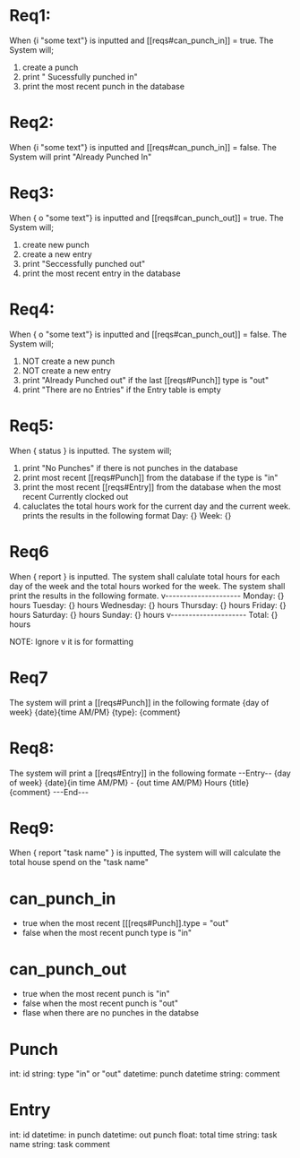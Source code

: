 # Req1:
When {i "some text"} is inputted and [[reqs#can_punch_in]] = true. The System
will;
1. create a punch
2. print " Sucessfully punched in"
3. print the most recent punch in the database


# Req2:
When {i "some text"} is inputted and [[reqs#can_punch_in]] = false. The System
will print "Already Punched In"


# Req3: 
When { o "some text"} is inputted and [[reqs#can_punch_out]] = true. The System
will;
1. create new punch
2. create a new entry
3. print "Seccessfully punched out"
4. print the most recent entry in the database


# Req4: 
When { o "some text"} is inputted and [[reqs#can_punch_out]] = false. The System
will;
1. NOT create a new punch
2. NOT create a new entry 
3. print "Already Punched out" if the last [[reqs#Punch]] type is "out"
4. print "There are no Entries" if the Entry table is empty


# Req5:
When { status } is inputted. The system will;
1. print "No Punches" if there is not punches in the database
2. print most recent [[reqs#Punch]] from the database if the type is "in"
3. print the most recent [[reqs#Entry]] from the database when the most recent
   Currently clocked out
4. caluclates the total hours work for the current day and the current week. 
   prints the results in the following format
   Day:  {}
   Week: {}


# Req6
When { report } is inputted. The system shall calulate total hours for each day 
of the week and the total hours worked for the week. The system shall print the
results in the following formate.
v---------------------
Monday:     {} hours
Tuesday:    {} hours
Wednesday:  {} hours
Thursday:   {} hours
Friday:     {} hours
Saturday:   {} hours
Sunday:     {} hours
v--------------------- 
Total:      {} hours

NOTE: Ignore v it is for formatting


# Req7
The system will print a [[reqs#Punch]] in the following formate
{day of week} {date}{time AM/PM} {type}: {comment}


# Req8:
The system will print a [[reqs#Entry]] in the following formate
--Entry-- 
{day of week} {date}{in time AM/PM} - {out time AM/PM} Hours
{title}
{comment}
---End---

# Req9:
When { report "task name" } is inputted, The system will will calculate the
total house spend on the "task name"


# can_punch_in
- true when the most recent [[[reqs#Punch]].type = "out"
- false when the most recent punch type is "in"

# can_punch_out
- true when the most recent punch is "in"
- false when the most recent punch is "out"
- flase when there are no punches in the databse

# Punch
int:      id
string:   type "in" or "out"
datetime: punch datetime
string:   comment

# Entry
int:      id
datetime: in punch
datetime: out punch
float:    total time
string:   task name
string:   task comment


